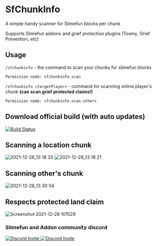 # SfChunkInfo
A simple handy scanner for Slimefun blocks per chunk

Supports Slimefun addons and grief protection plugins (Towny, Grief Prevention, etc)

## Usage
```/sfchunkinfo``` - the command to scan your chunks for slimefun blocks

```Permission node: sfchunkinfo.scan```

```/sfchunkinfo <targetPlayer>``` - command for scanning online player's chunk **(can scan grief protected claims!)**

```Permission node: sfchunkinfo.scan.others```

## Download official build (with auto updates)
[![Build Status](https://thebusybiscuit.github.io/builds/FN-FAL113/SfChunkInfo/main/badge.svg)](https://thebusybiscuit.github.io/builds/FN-FAL113/SfChunkInfo/main)


## Scanning a location chunk
![2021-12-28_13 18 33](https://user-images.githubusercontent.com/88238718/147554820-b1c1ec93-0e7a-4657-99d9-d091a4593b5d.png)
![2021-12-28_13 18 21](https://user-images.githubusercontent.com/88238718/147554808-5879f6a6-0011-46fe-89d2-c35e2f070c49.png)

## Scanning other's chunk
![2021-12-28_13 30 04](https://user-images.githubusercontent.com/88238718/147554814-c6c49d33-fec3-4850-a01a-1fb61d28b438.png)

## Respects protected land claim 
![Screenshot 2021-12-26 101529](https://user-images.githubusercontent.com/88238718/147397288-5a8070bf-6b81-4e2d-abce-8a8c3e747172.png)

### Slimefun and Addon community discord
<p>
  <a href="https://discord.gg/slimefun">
    <img src="https://discordapp.com/api/guilds/565557184348422174/widget.png?style=banner3" alt="Discord Invite"/>
  </a>
  <a href="https://discord.gg/SqD3gg5SAU">
    <img src="https://discordapp.com/api/guilds/809178621424041997/widget.png?style=banner3" alt="Discord Invite"/>
  </a>
</p>
